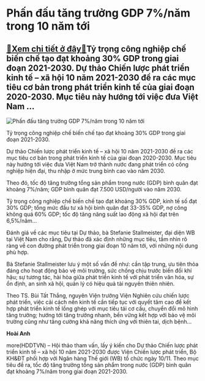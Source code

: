 Phấn đấu tăng trưởng GDP 7%/năm trong 10 năm tới
================================================

[:gift:Xem chi tiết ở đây:gift:](https://hddtvn.com/phan-dau-tang-truong-gdp-7-nam-trong-10-nam-toi/)Tỷ trọng công nghiệp chế biến chế tạo đạt khoảng 30% GDP trong giai đoạn 2021-2030. Dự thảo Chiến lược phát triển kinh tế – xã hội 10 năm 2021-2030 đề ra các mục tiêu cơ bản trong phát triển kinh tế của giai đoạn 2020-2030. Mục tiêu này hướng tới việc đưa Việt Nam …
--------------------------------------------------------------------------------------------------------------------------------------------------------------------------------------------------------------------------------------------------------------------------





![Phấn đấu tăng trưởng GDP 7%/năm trong 10 năm tới](https://hddtvn.com/wp-content/uploads/2021/01/4331_58-linh-vuc-cong-nghe-cao-duoc-uu-tien-dau-tu-phat-trien-1-2.jpg "Phấn đấu tăng trưởng GDP 7%/năm trong 10 năm tới")


Tỷ trọng công nghiệp chế biến chế tạo đạt khoảng 30% GDP trong giai đoạn 2021-2030.



Dự thảo Chiến lược phát triển kinh tế – xã hội 10 năm 2021-2030 đề ra các mục tiêu cơ bản trong phát triển kinh tế của giai đoạn 2020-2030. Mục tiêu này hướng tới việc đưa Việt Nam trở thành nước đang phát triển có công nghiệp hiện đại, thu nhập ở mức trung bình cao vào năm 2030.


Theo đó, tốc độ tăng trưởng tổng sản phẩm trong nước (GDP) bình quân đạt khoảng 7%/năm; GDP bình quân đạt 7.500 USD/người vào năm 2030.


Tỷ trọng công nghiệp chế biến chế tạo đạt khoảng 30% GDP, kinh tế số đạt 30% GDP; tổng mức đầu tư xã hội bình quân đạt 33-35% GDP, nợ công không quá 60% GDP; tốc độ tăng năng suất lao động xã hội đạt trên 6,5%/năm…


Đánh giá về các mục tiêu tại Dự thảo, bà Stefanie Stallmeister, đại diện WB tại Việt Nam cho rằng, Dự thảo đã xác định những mục tiêu, tầm nhìn rõ ràng về con đường phát triển trong giai đoạn 10 năm tới, với những nội dung phù hợp.


Bà Stefanie Stallmeister lưu ý một số vấn đề như: cần tập trung, ưu tiên thỏa đáng cho hoạt động bảo vệ môi trường, sức chống chịu trước biến đổi khí hậu; sự tương tác, hài hòa giữa phát triển kinh tế với phát triển văn hóa, sự ổn định, an sinh xã hội, quản lý có hiệu quả tài nguyên thiên nhiên.


Theo TS. Bùi Tất Thắng, nguyên Viện trưởng Viện Nghiên cứu chiến lược phát triển, việc cải cách nền kinh tế cần tiếp tục với quyết tâm cao để kết hợp phát triển kinh tế lồng ghép với mục tiêu tái cơ cấu, chuyển đổi mô hình tăng trưởng; hướng tới tăng trưởng nhanh, bền vững kết hợp với bảo vệ môi trường cũng như tăng cường khả năng thích ứng với thiên tai, dịch bệnh…




**Hoài Anh**



more(HDDTVN) – Hội thảo tham vấn, lấy ý kiến cho Dự thảo Chiến lược phát triển kinh tế – xã hội 10 năm 2021-2030 được Viện Chiến lược phát triển, Bộ KH&ĐT phối hợp với Ngân hàng Thế giới (WB) tổ chức ngày 10/11. Theo mục tiêu đề ra, tốc độ tăng trưởng tổng sản phẩm trong nước (GDP) bình quân đạt khoảng 7%/năm trong giai đoạn 2021-2030.

